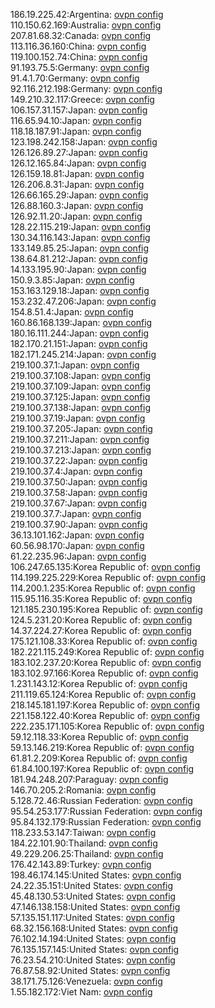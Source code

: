 186.19.225.42:Argentina: [ovpn config](vpn/186_19_225_42.ovpn)  
110.150.62.169:Australia: [ovpn config](vpn/110_150_62_169.ovpn)  
207.81.68.32:Canada: [ovpn config](vpn/207_81_68_32.ovpn)  
113.116.36.160:China: [ovpn config](vpn/113_116_36_160.ovpn)  
119.100.152.74:China: [ovpn config](vpn/119_100_152_74.ovpn)  
91.193.75.5:Germany: [ovpn config](vpn/91_193_75_5.ovpn)  
91.4.1.70:Germany: [ovpn config](vpn/91_4_1_70.ovpn)  
92.116.212.198:Germany: [ovpn config](vpn/92_116_212_198.ovpn)  
149.210.32.117:Greece: [ovpn config](vpn/149_210_32_117.ovpn)  
106.157.31.157:Japan: [ovpn config](vpn/106_157_31_157.ovpn)  
116.65.94.10:Japan: [ovpn config](vpn/116_65_94_10.ovpn)  
118.18.187.91:Japan: [ovpn config](vpn/118_18_187_91.ovpn)  
123.198.242.158:Japan: [ovpn config](vpn/123_198_242_158.ovpn)  
126.126.89.27:Japan: [ovpn config](vpn/126_126_89_27.ovpn)  
126.12.165.84:Japan: [ovpn config](vpn/126_12_165_84.ovpn)  
126.159.18.81:Japan: [ovpn config](vpn/126_159_18_81.ovpn)  
126.206.8.31:Japan: [ovpn config](vpn/126_206_8_31.ovpn)  
126.66.165.29:Japan: [ovpn config](vpn/126_66_165_29.ovpn)  
126.88.160.3:Japan: [ovpn config](vpn/126_88_160_3.ovpn)  
126.92.11.20:Japan: [ovpn config](vpn/126_92_11_20.ovpn)  
128.22.115.219:Japan: [ovpn config](vpn/128_22_115_219.ovpn)  
130.34.116.143:Japan: [ovpn config](vpn/130_34_116_143.ovpn)  
133.149.85.25:Japan: [ovpn config](vpn/133_149_85_25.ovpn)  
138.64.81.212:Japan: [ovpn config](vpn/138_64_81_212.ovpn)  
14.133.195.90:Japan: [ovpn config](vpn/14_133_195_90.ovpn)  
150.9.3.85:Japan: [ovpn config](vpn/150_9_3_85.ovpn)  
153.163.129.18:Japan: [ovpn config](vpn/153_163_129_18.ovpn)  
153.232.47.206:Japan: [ovpn config](vpn/153_232_47_206.ovpn)  
154.8.51.4:Japan: [ovpn config](vpn/154_8_51_4.ovpn)  
160.86.168.139:Japan: [ovpn config](vpn/160_86_168_139.ovpn)  
180.16.111.244:Japan: [ovpn config](vpn/180_16_111_244.ovpn)  
182.170.21.151:Japan: [ovpn config](vpn/182_170_21_151.ovpn)  
182.171.245.214:Japan: [ovpn config](vpn/182_171_245_214.ovpn)  
219.100.37.1:Japan: [ovpn config](vpn/219_100_37_1.ovpn)  
219.100.37.108:Japan: [ovpn config](vpn/219_100_37_108.ovpn)  
219.100.37.109:Japan: [ovpn config](vpn/219_100_37_109.ovpn)  
219.100.37.125:Japan: [ovpn config](vpn/219_100_37_125.ovpn)  
219.100.37.138:Japan: [ovpn config](vpn/219_100_37_138.ovpn)  
219.100.37.19:Japan: [ovpn config](vpn/219_100_37_19.ovpn)  
219.100.37.205:Japan: [ovpn config](vpn/219_100_37_205.ovpn)  
219.100.37.211:Japan: [ovpn config](vpn/219_100_37_211.ovpn)  
219.100.37.213:Japan: [ovpn config](vpn/219_100_37_213.ovpn)  
219.100.37.22:Japan: [ovpn config](vpn/219_100_37_22.ovpn)  
219.100.37.4:Japan: [ovpn config](vpn/219_100_37_4.ovpn)  
219.100.37.50:Japan: [ovpn config](vpn/219_100_37_50.ovpn)  
219.100.37.58:Japan: [ovpn config](vpn/219_100_37_58.ovpn)  
219.100.37.67:Japan: [ovpn config](vpn/219_100_37_67.ovpn)  
219.100.37.7:Japan: [ovpn config](vpn/219_100_37_7.ovpn)  
219.100.37.90:Japan: [ovpn config](vpn/219_100_37_90.ovpn)  
36.13.101.162:Japan: [ovpn config](vpn/36_13_101_162.ovpn)  
60.56.98.170:Japan: [ovpn config](vpn/60_56_98_170.ovpn)  
61.22.235.96:Japan: [ovpn config](vpn/61_22_235_96.ovpn)  
106.247.65.135:Korea Republic of: [ovpn config](vpn/106_247_65_135.ovpn)  
114.199.225.229:Korea Republic of: [ovpn config](vpn/114_199_225_229.ovpn)  
114.200.1.235:Korea Republic of: [ovpn config](vpn/114_200_1_235.ovpn)  
115.95.116.35:Korea Republic of: [ovpn config](vpn/115_95_116_35.ovpn)  
121.185.230.195:Korea Republic of: [ovpn config](vpn/121_185_230_195.ovpn)  
124.5.231.20:Korea Republic of: [ovpn config](vpn/124_5_231_20.ovpn)  
14.37.224.27:Korea Republic of: [ovpn config](vpn/14_37_224_27.ovpn)  
175.121.108.33:Korea Republic of: [ovpn config](vpn/175_121_108_33.ovpn)  
182.221.115.249:Korea Republic of: [ovpn config](vpn/182_221_115_249.ovpn)  
183.102.237.20:Korea Republic of: [ovpn config](vpn/183_102_237_20.ovpn)  
183.102.97.166:Korea Republic of: [ovpn config](vpn/183_102_97_166.ovpn)  
1.231.143.12:Korea Republic of: [ovpn config](vpn/1_231_143_12.ovpn)  
211.119.65.124:Korea Republic of: [ovpn config](vpn/211_119_65_124.ovpn)  
218.145.181.197:Korea Republic of: [ovpn config](vpn/218_145_181_197.ovpn)  
221.158.122.40:Korea Republic of: [ovpn config](vpn/221_158_122_40.ovpn)  
222.235.171.105:Korea Republic of: [ovpn config](vpn/222_235_171_105.ovpn)  
59.12.118.33:Korea Republic of: [ovpn config](vpn/59_12_118_33.ovpn)  
59.13.146.219:Korea Republic of: [ovpn config](vpn/59_13_146_219.ovpn)  
61.81.2.209:Korea Republic of: [ovpn config](vpn/61_81_2_209.ovpn)  
61.84.100.197:Korea Republic of: [ovpn config](vpn/61_84_100_197.ovpn)  
181.94.248.207:Paraguay: [ovpn config](vpn/181_94_248_207.ovpn)  
146.70.205.2:Romania: [ovpn config](vpn/146_70_205_2.ovpn)  
5.128.72.46:Russian Federation: [ovpn config](vpn/5_128_72_46.ovpn)  
95.54.253.177:Russian Federation: [ovpn config](vpn/95_54_253_177.ovpn)  
95.84.132.179:Russian Federation: [ovpn config](vpn/95_84_132_179.ovpn)  
118.233.53.147:Taiwan: [ovpn config](vpn/118_233_53_147.ovpn)  
184.22.101.90:Thailand: [ovpn config](vpn/184_22_101_90.ovpn)  
49.229.206.25:Thailand: [ovpn config](vpn/49_229_206_25.ovpn)  
176.42.143.89:Turkey: [ovpn config](vpn/176_42_143_89.ovpn)  
198.46.174.145:United States: [ovpn config](vpn/198_46_174_145.ovpn)  
24.22.35.151:United States: [ovpn config](vpn/24_22_35_151.ovpn)  
45.48.130.53:United States: [ovpn config](vpn/45_48_130_53.ovpn)  
47.146.138.158:United States: [ovpn config](vpn/47_146_138_158.ovpn)  
57.135.151.117:United States: [ovpn config](vpn/57_135_151_117.ovpn)  
68.32.156.168:United States: [ovpn config](vpn/68_32_156_168.ovpn)  
76.102.14.194:United States: [ovpn config](vpn/76_102_14_194.ovpn)  
76.135.157.145:United States: [ovpn config](vpn/76_135_157_145.ovpn)  
76.23.54.210:United States: [ovpn config](vpn/76_23_54_210.ovpn)  
76.87.58.92:United States: [ovpn config](vpn/76_87_58_92.ovpn)  
38.171.75.126:Venezuela: [ovpn config](vpn/38_171_75_126.ovpn)  
1.55.182.172:Viet Nam: [ovpn config](vpn/1_55_182_172.ovpn)  

